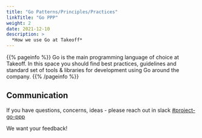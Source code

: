 ```yaml
---
title: "Go Patterns/Principles/Practices"
linkTitle: "Go PPP"
weight: 2
date: 2021-12-10
description: >
  *How we use Go at Takeoff*
---
```


{{% pageinfo %}}
Go is the main programming language of choice at Takeoff. In this space you should find best practices, guidelines and standard set of tools & libraries for development using Go around the company.
{{% /pageinfo %}}

## Communication

If you have questions, concerns, ideas - please reach out in slack [#project-go-ppp](https://takeofftech.slack.com/archives/C02GQCXAG31)

We want your feedback!
